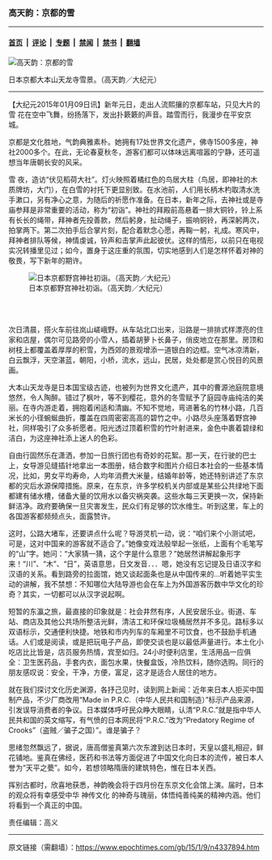 ### 高天韵：京都的雪

---

#### [首页](../../../..?n4337894) &nbsp;|&nbsp; [评论](../../../../../epoch-comment?n4337894) &nbsp;|&nbsp; [专题](../../../../../epoch-special?n4337894) &nbsp;|&nbsp; [禁闻](../../../../../epoch-news?n4337894) &nbsp;|&nbsp; [禁书](../../../../../books?n4337894) &nbsp;|&nbsp; [翻墙](https://github.com/gfw-breaker/nogfw/blob/master/README.md?n4337894)


<div><img alt="高天韵：京都的雪" class="attachment-djy_600_400 size-djy_600_400 wp-post-image" src="https://i.epochtimes.com/assets/uploads/2015/01/1501082353261497-600x400.jpg"/>
<div class="caption">
 <p>
  日本京都大本山天龙寺雪景。（高天韵／大纪元）
 </p>
</div></div><hr/><div class="post_content" id="artbody" itemprop="articleBody">
 <!-- article content begin -->
 <p>
  【大纪元2015年01月09日讯】新年元日，走出人流熙攘的京都车站，只见大片的
  <ok href="https://www.epochtimes.com/gb/tag/%E9%9B%AA.html">
   雪
  </ok>
  花在空中飞舞，纷扬落下，发出扑簌簌的声音。踏雪而行，我漫步在平安京城。
 </p>
 <p>
  京都是文化胜地，气韵典雅素朴。她拥有17处世界文化遗产，佛寺1500多座，神社2000多个。在此，无论春夏秋冬，游客们都可以体味远离喧嚣的宁静，还可遥想当年唐朝长安的风采。
 </p>
 <p>
  <ok href="https://www.epochtimes.com/gb/tag/%E9%9B%AA.html">
   雪
  </ok>
  夜，造访“伏见稻荷大社”。灯火映照着橘红色的鸟居大柱（鸟居，即神社的木质牌坊，大门），在白雪的衬托下更显别致。在水池前，人们用长柄木杓取清水洗手漱口，另有净心之意，为随后的祈愿作准备。在日本，新年之际，去神社或是寺庙参拜是非常重要的活动，称为“初诣”。神社的拜殿前高悬着一排大铜铃，铃上系有长长的绳带，拜神者先投善款，然后躬身，扯动绳子，振响铜铃，再深躬两次，拍掌两下。第二次拍手后合掌片刻，配合着默念心愿，再鞠一躬，礼成。寒风中，拜神者排队等候，神情虔诚，铃声和击掌声此起彼伏。这样的情形，以前只在电视实况转播里见过；如今，置身于这庄重的氛围，切实地感到人们是怎样怀着对神的敬畏，写下新年的期许。
 </p>
 <figure aria-describedby="caption-attachment-5823937" class="wp-caption aligncenter" id="attachment_5823937" style="width: 600px">
  <ok href=" https://i.epochtimes.com/assets/uploads/2015/01/1501082347221497-600x450.jpg" rel="noreferrer noopener" target="_blank">
   <img alt="日本京都野宫神社初诣。（高天韵／大纪元）" class="size-large wp-image-5823937" src="https://i.epochtimes.com/assets/uploads/2015/01/1501082347221497-600x450.jpg" title="日本京都野宫神社初诣。（高天韵／大纪元）"/>
  </ok>
  <br/><figcaption class="wp-caption-text" id="caption-attachment-5823937">
   日本京都野宫神社初诣。（高天韵／大纪元）
  </figcaption><br/>
 </figure><br/>
 <p>
  次日清晨，搭火车前往岚山嵯峨野。从车站北口出来，沿路是一排排式样漂亮的住家和店屋，偶尔可见路旁的小雪人，插着胡萝卜长鼻子，俏皮地立在那里。房顶和树枝上都覆盖着厚厚的积雪，为西郊的景观增添一道银白的边框。空气冰凉清新，白云飘浮，天空湛蓝，朝阳，小桥，流水，远山，民居，处处都是赏心悦目的风景画。
 </p>
 <p>
  大本山天龙寺是日本国宝级古迹，也被列为世界文化遗产，其中的曹源池庭院意境悠然，令人陶醉。错过了枫叶，等不到樱花，意外的冬雪赋予了庭园寺庙纯洁的美丽。在寺内游走着，拥抱着闲适和清幽。不知不觉地，弯进著名的竹林小路，几百米长的小径蜿蜒曲折，覆盖在四周密密高高的碧竹之中。小路尽头座落着野宫神社，同样吸引了众多祈愿者。阳光透过顶着积雪的竹叶射进来，金色中裹着碧绿和洁白，为这座神社添上迷人的色彩。
 </p>
 <p>
  自由行固然乐在潇洒，参加一日旅行团也有奇妙的花絮。那一天，在行驶的巴士上，女导游见缝插针地拿出一本图册，结合数字和图片介绍日本社会的一些基本情况，比如，男女平均寿命，人均年消费大米量，结婚年龄等，她还特别讲述了东京都的灾后水源保障措施。原来，在东京，许多学校机关内部或是某些公共绿地下面都建有储水槽，储备大量的饮用水以备灾祸突袭。这些水每三天更换一次，保持新鲜洁净。政府要确保一旦灾害发生，民众们有足够的饮水维生。听到这里，车上的各国游客都频频点头，面露赞许。
 </p>
 <p>
  这时，公路大堵车，还要讲点什么呢？导游灵机一动，说：“咱们来个小测试吧，可是，这对中国来的游客就不适合了。”她像变戏法般举起一张纸，上面有个毛笔写的“山”字。她问：“大家猜一猜，这个字是什么意思？”她居然讲解起象形字来！“川”、“木”、“日”，英语意思，日文发音．．．嗯，她没有忘记提及日语汉字和汉语的关系。看到路旁的拉面馆，她又谈起面条也是从中国传来的…听着她平实生动的讲解，我不禁想：不知哪位大陆导游也会在车上为外国游客历数中华文化的珍奇？其实，一切都可以从汉字说起啊。
 </p>
 <p>
  短暂的东瀛之旅，最直接的印象就是：社会井然有序，人民安居乐业。街道、车站、商店及其他公共场所整洁光鲜，清洁工和环保垃圾桶居然并不多见。路标多以双语标示，交通便利快捷。地铁和市内列车的车厢里不可饮食，也不鼓励手机通话。人们或是阅读，或是把玩电子产品，即使交谈也是以最低声量进行。本土化小吃店比比皆是，店员服务热情，宾至如归。24小时便利店里，生活用品一应俱全：卫生医药品，手套内衣，面包水果，快餐盒饭，冷热饮料，随你选购。同行的朋友感叹说：安全，干净，方便，富足，这才是适合人居住的地方。
 </p>
 <p>
  就在我们探讨文化历史渊源，各抒己见时，读到网上新闻：近年来日本人拒买中国制产品，不少厂商改用“Made in P.R.C.（中华人民共和国制造）”标示产品来源，引发误导消费者的争议。日本媒体呼吁民众睁大眼睛，认清“P.R.C.”就是指中华人民共和国的英文缩写，有气愤的日本网民将“P.R.C.”改为“Predatory Regime of Crooks”（盗贼／骗子之国）”。谁是骗子？
 </p>
 <p>
  思绪忽然飘远了，据说，唐高僧鉴真第六次东渡到达日本时，天皇以盛礼相迎，鲜花铺地。鉴真在佛经，医药和书法等方面促进了中国文化向日本的流传，被日本人誉为“天平之甍”。如今，若想领略隋唐的建筑特色，惟在日本关西。
 </p>
 <p>
  挥别古都时，欣喜地获悉，神韵晚会将于四月份在东京文化会馆上演。届时，日本的观众将有幸感受中华
  <ok href="https://www.epochtimes.com/gb/tag/%E7%A5%9E%E4%BC%A0%E6%96%87%E5%8C%96.html">
   神传文化
  </ok>
  的神奇与瑰丽，体悟纯善纯美的精神内涵。他们将看到一个真正的中国。
 </p>
 <p>
  责任编辑：高义
 </p>
 <!-- article content end -->
 <div id="below_article_ad">
 </div>
</div>


---

原文链接（需翻墙）：https://www.epochtimes.com/gb/15/1/9/n4337894.htm